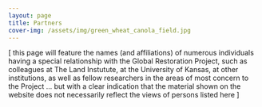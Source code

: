 ```yaml
---
layout: page
title: Partners
cover-img: /assets/img/green_wheat_canola_field.jpg
---
```


[ this page will feature the names (and affiliations) of numerous individuals having a special relationship with the Global Restoration Project, such as colleagues at The Land Instutute, at the University of Kansas, at other institutions, as well as fellow researchers in the areas of most concern to the Project ...  but with a clear indication that the material shown on the website does not necessarily reflect the views of persons listed here ]

